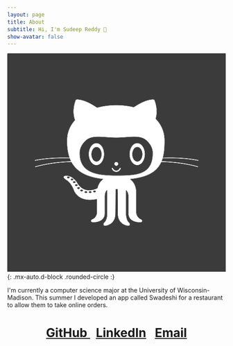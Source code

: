 ```yaml
---
layout: page
title: About
subtitle: Hi, I'm Sudeep Reddy 👋
show-avatar: false
---
```


![Me](/assets/img/avatar-icon.png){: .mx-auto.d-block .rounded-circle :}

I'm currently a computer science major at the University of Wisconsin-Madison. This summer I developed an app called Swadeshi for a restaurant to allow them to take online orders.

<h1><div align="center">
    <a href="https://github.com/Sbr2251"><i class="fab fa-github"></i> GitHub </a>
    &nbsp;
    <a href="https://www.linkedin.com/in/sudeepreddy9/"><i class="fab fa-linkedin"></i> LinkedIn</a>
    &nbsp;
    <a href="mailto:sbr2251@gmail.com"><i class="fas fa-envelope"></i> Email</a>
</div></h1>